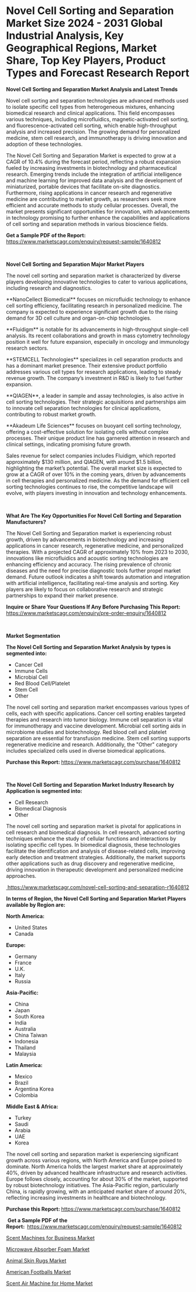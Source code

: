<p><h1>Novel Cell Sorting and Separation Market Size 2024 - 2031 Global Industrial Analysis, Key Geographical Regions, Market Share, Top Key Players, Product Types and Forecast Research Report</h1></p><p><strong>Novel Cell Sorting and Separation Market Analysis and Latest Trends</strong></p>
<p><p>Novel cell sorting and separation technologies are advanced methods used to isolate specific cell types from heterogeneous mixtures, enhancing biomedical research and clinical applications. This field encompasses various techniques, including microfluidics, magnetic-activated cell sorting, and fluorescence-activated cell sorting, which enable high-throughput analysis and increased precision. The growing demand for personalized medicine, stem cell research, and immunotherapy is driving innovation and adoption of these technologies.</p><p>The Novel Cell Sorting and Separation Market is expected to grow at a CAGR of 10.4% during the forecast period, reflecting a robust expansion fueled by increasing investments in biotechnology and pharmaceutical research. Emerging trends include the integration of artificial intelligence and machine learning for improved data analysis and the development of miniaturized, portable devices that facilitate on-site diagnostics. Furthermore, rising applications in cancer research and regenerative medicine are contributing to market growth, as researchers seek more efficient and accurate methods to study cellular processes. Overall, the market presents significant opportunities for innovation, with advancements in technology promising to further enhance the capabilities and applications of cell sorting and separation methods in various bioscience fields.</p></p>
<p><strong>Get a Sample PDF of the Report:&nbsp;</strong> <a href="https://www.marketscagr.com/enquiry/request-sample/1640812?utm_campaign=1261&utm_medium=2&utm_source=Github&utm_content=ia&utm_term=25092024&utm_id=novel-cell-sorting-and-separation">https://www.marketscagr.com/enquiry/request-sample/1640812</a></p>
<p>&nbsp;</p>
<p><strong>Novel Cell Sorting and Separation Major Market Players</strong></p>
<p><p>The novel cell sorting and separation market is characterized by diverse players developing innovative technologies to cater to various applications, including research and diagnostics.</p><p>**NanoCellect Biomedical** focuses on microfluidic technology to enhance cell sorting efficiency, facilitating research in personalized medicine. The company is expected to experience significant growth due to the rising demand for 3D cell culture and organ-on-chip technologies.</p><p>**Fluidigm** is notable for its advancements in high-throughput single-cell analysis. Its recent collaborations and growth in mass cytometry technology position it well for future expansion, especially in oncology and immunology research sectors.</p><p>**STEMCELL Technologies** specializes in cell separation products and has a dominant market presence. Their extensive product portfolio addresses various cell types for research applications, leading to steady revenue growth. The company’s investment in R&D is likely to fuel further expansion.</p><p>**QIAGEN**, a leader in sample and assay technologies, is also active in cell sorting technologies. Their strategic acquisitions and partnerships aim to innovate cell separation technologies for clinical applications, contributing to robust market growth.</p><p>**Akadeum Life Sciences** focuses on buoyant cell sorting technology, offering a cost-effective solution for isolating cells without complex processes. Their unique product line has garnered attention in research and clinical settings, indicating promising future growth.</p><p>Sales revenue for select companies includes Fluidigm, which reported approximately $130 million, and QIAGEN, with around $1.5 billion, highlighting the market’s potential. The overall market size is expected to grow at a CAGR of over 10% in the coming years, driven by advancements in cell therapies and personalized medicine. As the demand for efficient cell sorting technologies continues to rise, the competitive landscape will evolve, with players investing in innovation and technology enhancements.</p></p>
<p>&nbsp;</p>
<p><strong>What Are The Key Opportunities For Novel Cell Sorting and Separation Manufacturers?</strong></p>
<p><p>The Novel Cell Sorting and Separation market is experiencing robust growth, driven by advancements in biotechnology and increasing applications in cancer research, regenerative medicine, and personalized therapies. With a projected CAGR of approximately 10% from 2023 to 2030, innovations like microfluidics and acoustic sorting technologies are enhancing efficiency and accuracy. The rising prevalence of chronic diseases and the need for precise diagnostic tools further propel market demand. Future outlook indicates a shift towards automation and integration with artificial intelligence, facilitating real-time analysis and sorting. Key players are likely to focus on collaborative research and strategic partnerships to expand their market presence.</p></p>
<p><strong>Inquire or Share Your Questions If Any Before Purchasing This Report:</strong> <a href="https://www.marketscagr.com/enquiry/pre-order-enquiry/1640812?utm_campaign=1261&utm_medium=2&utm_source=Github&utm_content=ia&utm_term=25092024&utm_id=novel-cell-sorting-and-separation">https://www.marketscagr.com/enquiry/pre-order-enquiry/1640812</a></p>
<p>&nbsp;</p>
<p><strong>Market Segmentation</strong></p>
<p><strong>The Novel Cell Sorting and Separation Market Analysis by types is segmented into:</strong></p>
<p><ul><li>Cancer Cell</li><li>Immune Cells</li><li>Microbial Cell</li><li>Red Blood Cell/Platelet</li><li>Stem Cell</li><li>Other</li></ul></p>
<p><p>The novel cell sorting and separation market encompasses various types of cells, each with specific applications. Cancer cell sorting enables targeted therapies and research into tumor biology. Immune cell separation is vital for immunotherapy and vaccine development. Microbial cell sorting aids in microbiome studies and biotechnology. Red blood cell and platelet separation are essential for transfusion medicine. Stem cell sorting supports regenerative medicine and research. Additionally, the "Other" category includes specialized cells used in diverse biomedical applications.</p></p>
<p><strong>Purchase this Report:&nbsp;</strong><a href="https://www.marketscagr.com/purchase/1640812?utm_campaign=1261&utm_medium=2&utm_source=Github&utm_content=ia&utm_term=25092024&utm_id=novel-cell-sorting-and-separation">https://www.marketscagr.com/purchase/1640812</a></p>
<p>&nbsp;</p>
<p><strong>The Novel Cell Sorting and Separation Market Industry Research by Application is segmented into:</strong></p>
<p><ul><li>Cell Research</li><li>Biomedical Diagnosis</li><li>Other</li></ul></p>
<p><p>The novel cell sorting and separation market is pivotal for applications in cell research and biomedical diagnosis. In cell research, advanced sorting techniques enhance the study of cellular functions and interactions by isolating specific cell types. In biomedical diagnosis, these technologies facilitate the identification and analysis of disease-related cells, improving early detection and treatment strategies. Additionally, the market supports other applications such as drug discovery and regenerative medicine, driving innovation in therapeutic development and personalized medicine approaches.</p></p>
<p><a href="https://www.marketscagr.com/novel-cell-sorting-and-separation-r1640812?utm_campaign=1261&utm_medium=2&utm_source=Github&utm_content=ia&utm_term=25092024&utm_id=novel-cell-sorting-and-separation">&nbsp;https://www.marketscagr.com/novel-cell-sorting-and-separation-r1640812</a></p>
<p><strong>In terms of Region, the Novel Cell Sorting and Separation Market Players available by Region are:</strong></p>
<p>
    <p> <strong> North America: </strong>
        <ul>
            <li>United States</li>
            <li>Canada</li>
        </ul>
        </p> 
    <p> <strong> Europe: </strong>
        <ul>
            <li>Germany</li>
            <li>France</li>
            <li>U.K.</li>
            <li>Italy</li>
            <li>Russia</li>
        </ul>
        </p> 
    <p> <strong> Asia-Pacific: </strong>
        <ul>
            <li>China</li>
            <li>Japan</li>
            <li>South Korea</li>
            <li>India</li>
            <li>Australia</li>
            <li>China Taiwan</li>
            <li>Indonesia</li>
            <li>Thailand</li>
            <li>Malaysia</li>
        </ul>
        </p> 
    <p> <strong> Latin America: </strong>
        <ul>
            <li>Mexico</li>
            <li>Brazil</li>
            <li>Argentina Korea</li>
            <li>Colombia</li>
        </ul>
        </p> 
    <p> <strong> Middle East & Africa: </strong>
        <ul>
            <li>Turkey</li>
            <li>Saudi</li>
            <li>Arabia</li>
            <li>UAE</li>
            <li>Korea</li>
        </ul>
    </p>
    </p>
<p><p>The novel cell sorting and separation market is experiencing significant growth across various regions, with North America and Europe poised to dominate. North America holds the largest market share at approximately 40%, driven by advanced healthcare infrastructure and research activities. Europe follows closely, accounting for about 30% of the market, supported by robust biotechnology initiatives. The Asia-Pacific region, particularly China, is rapidly growing, with an anticipated market share of around 20%, reflecting increasing investments in healthcare and biotechnology.</p></p>
<p><strong>Purchase this Report: </strong><a href="https://www.marketscagr.com/purchase/1640812?utm_campaign=1261&utm_medium=2&utm_source=Github&utm_content=ia&utm_term=25092024&utm_id=novel-cell-sorting-and-separation">https://www.marketscagr.com/purchase/1640812</a></p>
<p>&nbsp;<strong>Get a Sample PDF of the Report:&nbsp;&nbsp;</strong><a href="https://www.marketscagr.com/enquiry/request-sample/1640812?utm_campaign=1261&utm_medium=2&utm_source=Github&utm_content=ia&utm_term=25092024&utm_id=novel-cell-sorting-and-separation">https://www.marketscagr.com/enquiry/request-sample/1640812</a></p>
<p><strong></strong></p>
<p><p><a href="https://www.linkedin.com/pulse/global-scent-machines-business-market-share-growth-opportunities-4k4zc?trackingId=78qSpUE4RE%2B%2F5lwZ%2BUaJZw%3D%3D&utm_campaign=1261&utm_medium=2&utm_source=Github&utm_content=ia&utm_term=25092024&utm_id=novel-cell-sorting-and-separation">Scent Machines for Business Market</a></p><p><a href="https://www.linkedin.com/pulse/microwave-absorber-foam-market-trends-regional-insights-amgde?trackingId=mS0wKZskRDyqFyGS%2BmBQow%3D%3D&utm_campaign=1261&utm_medium=2&utm_source=Github&utm_content=ia&utm_term=25092024&utm_id=novel-cell-sorting-and-separation">Microwave Absorber Foam Market</a></p><p><a href="https://issuu.com/reportprime-2/docs/animal-skin-rugs-market-size-2030.p_7996b81ba4e860?utm_campaign=1261&utm_medium=2&utm_source=Github&utm_content=ia&utm_term=25092024&utm_id=novel-cell-sorting-and-separation">Animal Skin Rugs Market</a></p><p><a href="https://issuu.com/reportprime-2/docs/american-footballs-market-size-2030_65f87ab9b483d1?utm_campaign=1261&utm_medium=2&utm_source=Github&utm_content=ia&utm_term=25092024&utm_id=novel-cell-sorting-and-separation">American Footballs Market</a></p><p><a href="https://www.linkedin.com/pulse/scent-air-machine-home-market-research-report-forecast-growth-sgubf?trackingId=553zd2QaS1G8YVT2v9amow%3D%3D&utm_campaign=1261&utm_medium=2&utm_source=Github&utm_content=ia&utm_term=25092024&utm_id=novel-cell-sorting-and-separation">Scent Air Machine for Home Market</a></p></p>
